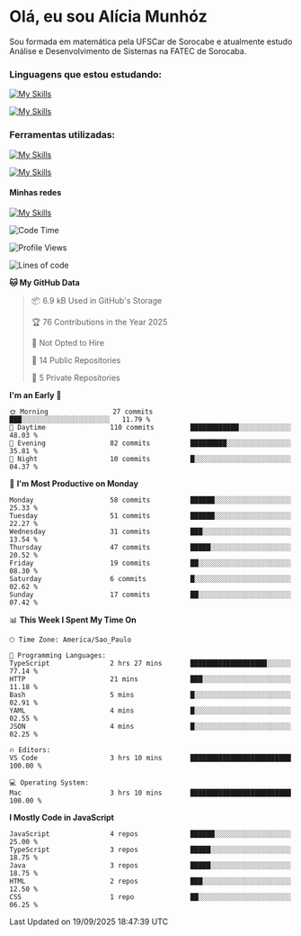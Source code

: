 # Olá, eu sou Alícia Munhóz

<p>Sou formada em matemática pela UFSCar de Sorocabe e atualmente estudo Análise e Desenvolvimento de Sistemas na FATEC de Sorocaba.</p>

### Linguagens que estou estudando:

[![My Skills](https://skillicons.dev/icons?i=js,ts,html,css)](https://skillicons.dev)


[![My Skills](https://skillicons.dev/icons?i=nodejs,java,py,latex)](https://skillicons.dev)

### Ferramentas utilizadas:

[![My Skills](https://skillicons.dev/icons?i=vscode,discord,figma,git)](https://skillicons.dev)

[![My Skills](https://skillicons.dev/icons?i=github,gmail,mongodb,sublime)](https://skillicons.dev)

#### Minhas redes
[![My Skills](https://skillicons.dev/icons?i=linkedin)](https://www.linkedin.com/in/aliciamunhozfrancodecamargo/)

<!--START_SECTION:waka-->
![Code Time](http://img.shields.io/badge/Code%20Time-294%20hrs%2058%20mins-blue)

![Profile Views](http://img.shields.io/badge/Profile%20Views-0-blue)

![Lines of code](https://img.shields.io/badge/From%20Hello%20World%20I%27ve%20Written-87.1%20thousand%20lines%20of%20code-blue)

**🐱 My GitHub Data** 

> 📦 6.9 kB Used in GitHub's Storage 
 > 
> 🏆 76 Contributions in the Year 2025
 > 
> 🚫 Not Opted to Hire
 > 
> 📜 14 Public Repositories 
 > 
> 🔑 5 Private Repositories 
 > 
**I'm an Early 🐤** 

```text
🌞 Morning                27 commits          ███░░░░░░░░░░░░░░░░░░░░░░   11.79 % 
🌆 Daytime                110 commits         ████████████░░░░░░░░░░░░░   48.03 % 
🌃 Evening                82 commits          █████████░░░░░░░░░░░░░░░░   35.81 % 
🌙 Night                  10 commits          █░░░░░░░░░░░░░░░░░░░░░░░░   04.37 % 
```
📅 **I'm Most Productive on Monday** 

```text
Monday                   58 commits          ██████░░░░░░░░░░░░░░░░░░░   25.33 % 
Tuesday                  51 commits          ██████░░░░░░░░░░░░░░░░░░░   22.27 % 
Wednesday                31 commits          ███░░░░░░░░░░░░░░░░░░░░░░   13.54 % 
Thursday                 47 commits          █████░░░░░░░░░░░░░░░░░░░░   20.52 % 
Friday                   19 commits          ██░░░░░░░░░░░░░░░░░░░░░░░   08.30 % 
Saturday                 6 commits           █░░░░░░░░░░░░░░░░░░░░░░░░   02.62 % 
Sunday                   17 commits          ██░░░░░░░░░░░░░░░░░░░░░░░   07.42 % 
```


📊 **This Week I Spent My Time On** 

```text
🕑︎ Time Zone: America/Sao_Paulo

💬 Programming Languages: 
TypeScript               2 hrs 27 mins       ███████████████████░░░░░░   77.14 % 
HTTP                     21 mins             ███░░░░░░░░░░░░░░░░░░░░░░   11.18 % 
Bash                     5 mins              █░░░░░░░░░░░░░░░░░░░░░░░░   02.91 % 
YAML                     4 mins              █░░░░░░░░░░░░░░░░░░░░░░░░   02.55 % 
JSON                     4 mins              █░░░░░░░░░░░░░░░░░░░░░░░░   02.25 % 

🔥 Editors: 
VS Code                  3 hrs 10 mins       █████████████████████████   100.00 % 

💻 Operating System: 
Mac                      3 hrs 10 mins       █████████████████████████   100.00 % 
```

**I Mostly Code in JavaScript** 

```text
JavaScript               4 repos             ██████░░░░░░░░░░░░░░░░░░░   25.00 % 
TypeScript               3 repos             █████░░░░░░░░░░░░░░░░░░░░   18.75 % 
Java                     3 repos             █████░░░░░░░░░░░░░░░░░░░░   18.75 % 
HTML                     2 repos             ███░░░░░░░░░░░░░░░░░░░░░░   12.50 % 
CSS                      1 repo              ██░░░░░░░░░░░░░░░░░░░░░░░   06.25 % 
```




 Last Updated on 19/09/2025 18:47:39 UTC
<!--END_SECTION:waka-->
